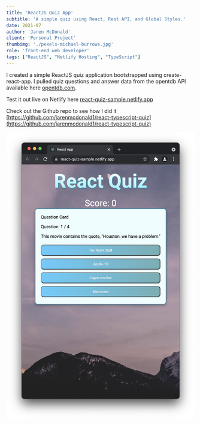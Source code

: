 ```yaml
---
title: 'ReactJS Quiz App'
subtitle: 'A simple quiz using React, Rest API, and Global Styles.'
date: 2021-07
author: 'Jaren McDonald'
client: 'Personal Project'
thumbimg: './pexels-michael-burrows.jpg'
role: 'front-end web developer'
tags: ["ReactJS", "Netlify Hosting", "TypeScript"]
---
```


I created a simple ReactJS quiz application bootstrapped using create-react-app. I pulled quiz questions and answer data from the opentdb API available here [opentdb.com](https://opentdb.com).

Test it out live on Netlify here [react-quiz-sample.netlify.app](https://react-quiz-sample.netlify.app/)

Check out the Github repo to see how I did it [https://github.com/jarenmcdonald1/react-typescript-quiz](https://github.com/jarenmcdonald1/react-typescript-quiz)

![Preview of the Quiz](./react-quiz-screenshot.png)
